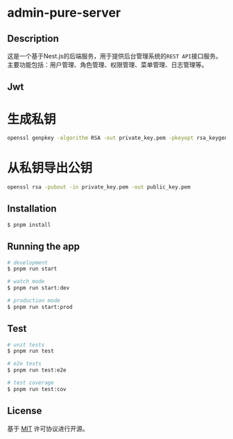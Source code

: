 # admin-pure-server

## Description

这是一个基于Nest.js的后端服务，用于提供后台管理系统的`REST API`接口服务。主要功能包括：用户管理、角色管理、权限管理、菜单管理、日志管理等。

## Jwt

# 生成私钥

```bash
openssl genpkey -algorithm RSA -out private_key.pem -pkeyopt rsa_keygen_bits:2048
```

# 从私钥导出公钥

```bash
openssl rsa -pubout -in private_key.pem -out public_key.pem
```

## Installation

```bash
$ pnpm install
```

## Running the app

```bash
# development
$ pnpm run start

# watch mode
$ pnpm run start:dev

# production mode
$ pnpm run start:prod
```

## Test

```bash
# unit tests
$ pnpm run test

# e2e tests
$ pnpm run test:e2e

# test coverage
$ pnpm run test:cov
```

## License

基于 [MIT](./LICENSE) 许可协议进行开源。
